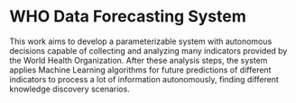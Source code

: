 # WHO Data Forecasting System

This work aims to develop a parameterizable system with autonomous decisions capable of collecting and analyzing many indicators provided by the World Health Organization. After these analysis steps, the system applies Machine Learning algorithms for future predictions of different indicators to process a lot of information autonomously, finding different knowledge discovery scenarios.
